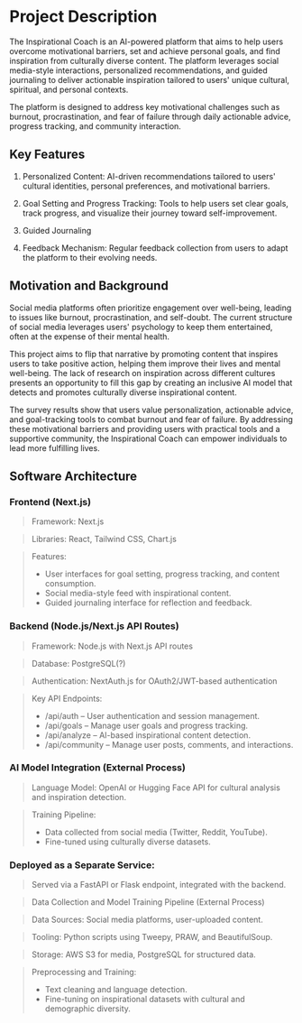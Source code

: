 # Project Description
The Inspirational Coach is an AI-powered platform that aims to help users overcome motivational barriers, set and achieve personal goals, and find inspiration from culturally diverse content. The platform leverages social media-style interactions, personalized recommendations, and guided journaling to deliver actionable inspiration tailored to users' unique cultural, spiritual, and personal contexts.

The platform is designed to address key motivational challenges such as burnout, procrastination, and fear of failure through daily actionable advice, progress tracking, and community interaction.

## Key Features
1. Personalized Content: AI-driven recommendations tailored to users' cultural identities, personal preferences, and motivational barriers.

2. Goal Setting and Progress Tracking: Tools to help users set clear goals, track progress, and visualize their journey toward self-improvement.

3. Guided Journaling

4. Feedback Mechanism: Regular feedback collection from users to adapt the platform to their evolving needs.

## Motivation and Background
Social media platforms often prioritize engagement over well-being, leading to issues like burnout, procrastination, and self-doubt. The current structure of social media leverages users' psychology to keep them entertained, often at the expense of their mental health.

This project aims to flip that narrative by promoting content that inspires users to take positive action, helping them improve their lives and mental well-being. The lack of research on inspiration across different cultures presents an opportunity to fill this gap by creating an inclusive AI model that detects and promotes culturally diverse inspirational content.

The survey results show that users value personalization, actionable advice, and goal-tracking tools to combat burnout and fear of failure. By addressing these motivational barriers and providing users with practical tools and a supportive community, the Inspirational Coach can empower individuals to lead more fulfilling lives.

## Software Architecture
### Frontend (Next.js)
> Framework: Next.js

> Libraries: React, Tailwind CSS, Chart.js

> Features:
> * User interfaces for goal setting, progress tracking, and content consumption.
> * Social media-style feed with inspirational content.
> * Guided journaling interface for reflection and feedback.

### Backend (Node.js/Next.js API Routes)
> Framework: Node.js with Next.js API routes

> Database: PostgreSQL(?)

> Authentication: NextAuth.js for OAuth2/JWT-based authentication

> Key API Endpoints:
> * /api/auth – User authentication and session management.
> * /api/goals – Manage user goals and progress tracking.
> * /api/analyze – AI-based inspirational content detection.
> * /api/community – Manage user posts, comments, and interactions.

### AI Model Integration (External Process)
> Language Model: OpenAI or Hugging Face API for cultural analysis and inspiration detection.

> Training Pipeline:
> * Data collected from social media (Twitter, Reddit, YouTube).
> * Fine-tuned using culturally diverse datasets.

### Deployed as a Separate Service:
> Served via a FastAPI or Flask endpoint, integrated with the backend.

> Data Collection and Model Training Pipeline (External Process)

> Data Sources: Social media platforms, user-uploaded content.

> Tooling: Python scripts using Tweepy, PRAW, and BeautifulSoup.

> Storage: AWS S3 for media, PostgreSQL for structured data.

> Preprocessing and Training:
> * Text cleaning and language detection.
> * Fine-tuning on inspirational datasets with cultural and demographic diversity.
